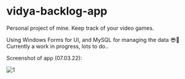 # vidya-backlog-app
Personal project of mine. Keep track of your video games. 

Using Windows Forms for UI, and MySQL for managing the data 😎🐬 Currently a work in progress, lots to do..

Screenshot of app (07.03.22):


![1](https://user-images.githubusercontent.com/44589567/177055667-e9e3603e-12b5-4965-a01d-183bdc61f88a.png)

